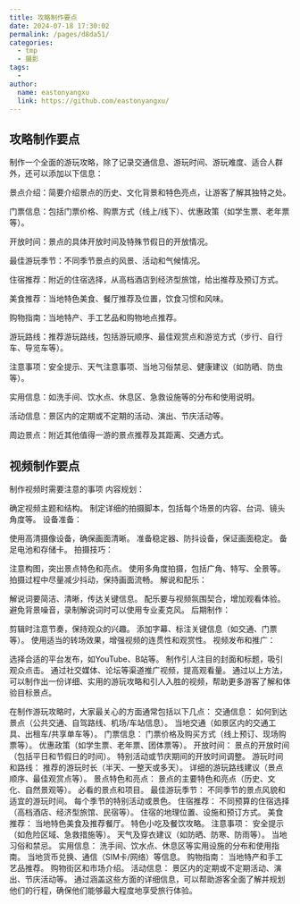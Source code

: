```yaml
---
title: 攻略制作要点
date: 2024-07-18 17:30:02
permalink: /pages/d8da51/
categories:
  - tmp
  - 摄影
tags:
  - 
author: 
  name: eastonyangxu
  link: https://github.com/eastonyangxu/
---
```


## 攻略制作要点

制作一个全面的游玩攻略，除了记录交通信息、游玩时间、游玩难度、适合人群外，还可以添加以下信息：

景点介绍：简要介绍景点的历史、文化背景和特色亮点，让游客了解其独特之处。

门票信息：包括门票价格、购票方式（线上/线下）、优惠政策（如学生票、老年票等）。

开放时间：景点的具体开放时间及特殊节假日的开放情况。

最佳游玩季节：不同季节景点的风景、活动和气候情况。

住宿推荐：附近的住宿选择，从高档酒店到经济型旅馆，给出推荐及预订方式。

美食推荐：当地特色美食、餐厅推荐及位置，饮食习惯和风味。

购物指南：当地特产、手工艺品和购物地点推荐。

游玩路线：推荐游玩路线，包括游玩顺序、最佳观赏点和游览方式（步行、自行车、导览车等）。

注意事项：安全提示、天气注意事项、当地习俗禁忌、健康建议（如防晒、防虫等）。

实用信息：如洗手间、饮水点、休息区、急救设施等的分布和使用说明。

活动信息：景区内的定期或不定期的活动、演出、节庆活动等。

周边景点：附近其他值得一游的景点推荐及其距离、交通方式。

## 视频制作要点
制作视频时需要注意的事项
内容规划：

确定视频主题和结构。
制定详细的拍摄脚本，包括每个场景的内容、台词、镜头角度等。
设备准备：

使用高清摄像设备，确保画面清晰。
准备稳定器、防抖设备，保证画面稳定。
备足电池和存储卡。
拍摄技巧：

注意构图，突出景点特色和亮点。
使用多角度拍摄，包括广角、特写、全景等。
拍摄过程中尽量减少抖动，保持画面流畅。
解说和配乐：

解说词要简洁、清晰，传达关键信息。
配乐要与视频氛围契合，增加观看体验。
避免背景噪音，录制解说词时可以使用专业麦克风。
后期制作：

剪辑时注意节奏，保持观众的兴趣。
添加字幕、标注关键信息（如交通、门票等）。
使用适当的转场效果，增强视频的连贯性和观赏性。
视频发布和推广：

选择合适的平台发布，如YouTube、B站等。
制作引人注目的封面和标题，吸引观众点击。
通过社交媒体、论坛等渠道推广视频，提高观看量。
通过以上方法，可以制作出一份详细、实用的游玩攻略和引人入胜的视频，帮助更多游客了解和体验目标景点。




在制作游玩攻略时，大家最关心的方面通常包括以下几点：
交通信息：
如何到达景点（公共交通、自驾路线、机场/车站信息）。
当地交通（如景区内的交通工具、出租车/共享单车等）。
门票信息：
门票价格及购买方式（线上预订、现场购票等）。
优惠政策（如学生票、老年票、团体票等）。
开放时间：
景点的开放时间（包括平日和节假日的时间）。
特别活动或节庆期间的开放时间调整。
游玩时间和路线：
推荐的游玩时长（半天、一整天或多天）。
详细的游玩路线建议（景点顺序、最佳观赏点等）。
景点特色和亮点：
景点的主要特色和亮点（历史、文化、自然景观等）。
必看的景点和项目。
最佳游玩季节：
不同季节的景点风貌和适宜的游玩时间。
每个季节的特别活动或景色。
住宿推荐：
不同预算的住宿选择（高档酒店、经济型旅馆、民宿等）。
住宿的地理位置、设施和预订方式。
美食推荐：
当地特色美食及推荐餐厅。
特色小吃及餐饮攻略。
注意事项：
安全提示（如危险区域、急救措施等）。
天气及穿衣建议（如防晒、防寒、防雨等）。
当地习俗和禁忌。
实用信息：
洗手间、饮水点、休息区等实用设施的分布和使用指南。
当地货币兑换、通信（SIM卡/网络）等信息。
购物指南：
当地特产和手工艺品推荐。
购物街区和市场介绍。
活动信息：
景区内的定期或不定期活动、演出、节庆活动等。
通过涵盖这些方面的详细信息，可以帮助游客全面了解并规划他们的行程，确保他们能够最大程度地享受旅行体验。

